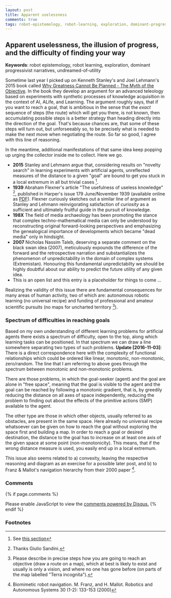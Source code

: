 ```yaml
---
layout: post
title: Apparent uselessness
comments: true
tags: robot-epistemology, robot-learning, exploration, dominant-progressivist-narratives, undreamed-of-utility
---
```


## Apparent uselessness, the illusion of progress, and the difficulty of finding your way

__Keywords__: robot epistemology, robot learning, exploration, dominant progressivist narratives, undreamed-of-utility
 

Sometime last year I picked up on Kenneth Stanley's and Joel Lehmann's
2015 book called [Why Greatness Cannot Be Planned - The Myth of the
Objective](http://mythoftheobjective.com/). In the book they develop an argument for an advanced
teleology based on experiments with synthetic processes of knowledge
acquisition in the context of AI, ALife, and Learning. The argument
roughly says, that if you want to reach a goal, that is ambitious in
the sense that the *exact* sequence of steps (the route) which will
get you there, is not known, then accumulating possible steps is a
better strategy than heading directly into the direction of the
goal. That's because chances are, that some of these steps will turn
out, but unforseeably so, to be precisely what is needed to make the
next move when negotiating the route. So far so good, I agree with this line of reasoning.

In the meantime, additional manifestations of that same idea keep
popping up urging the collector inside me to collect. Here we
go.

 - __2015__ Stanley and Lehmann argue that, considering results on
   "novelty search" in learning experiments with artificial agents,
   unreflected measures of the distance to a given "goal" are bound to
   get you stuck in a local extremum in all but trivial cases [^1].
 - __1939__ Abraham Flexner's article "The usefulness of useless
   knowledge" [^2], published in Harper's issue 179 June/November 1939 (available online as [PDF](https://library.ias.edu/files/UsefulnessHarpers.pdf)). Flexner curiously sketches out a similar line of argument as
   Stanley and Lehmann reinvigorating satisfaction of _curiosity_ as a sufficient and ultimately fruitful guide in the pursuit of knowledge.
 - __198X__ The field of media archaeology has been promoting the stance
   that complex techno-mathematical media can only be understood by
   reconstructing original forward-looking perspectives and
   emphasizing the genealogical importance of developments which
   became "dead media" only in hindsight.
 - __2007__ Nicholas Nassim Taleb, deserving a separate comment on the black
   swan idea (2007), meticulously expounds the difference of the
   forward and the retrospective narration and substantializes the
   phenomenon of unpredictability in the domain of complex systems (Extremistan). Honouring
   this fundamental unpredictabilty we should be highly doubtful
   about our ability to predict the future utility of any given idea.
 - This is an open list and this entry is a placeholder for things to
   come ...

Realizing the validity of this issue there are fundamental
consequences for many areas of human activity, two of which are:
autonomous robotic learning (no universal recipe) and funding of
professional and amateur scientific pursuits (no maps for uncharted
territory [^3]).

### Spectrum of difficulties in reaching goals

Based on my own understanding of different learning problems for
artificial agents there exists a spectrum of difficulty, open to the
top, along which learning tasks can be positioned. In that spectrum we
can draw a line somewhere separating two types of such
problems. **Update [2016-11-03]**: There is a direct correspondence here
with the complexity of functional relationships which could be ordered
like linear, monotonic, non-monotonic, zero/random. The line that I am
referring to above goes through the spectrum between monotonic and
non-monotonic problems.

There are those problems, in which the goal-seeker (agent) and the
goal are alone in "free space", meaning that the goal is visible to
the agent and the goal can be reached by following a monotonic
gradient, that is, by greedily reducing the distance on all axes of
space independently, reducing the problem to finding out about the
effects of the primitive actions (SMP) available to the agent.

The other type are those in which other objects, usually referred to
as obstacles, are present in the same space. Here already no universal
recipe whatsoever can be given on how to reach the goal without
exploring the space first and building a map. In order to reach a goal
or desired destination, the distance to the goal has to increase on at
least one axis of the given space at some point
(non-monotonicity). This means, that if the wrong distance measure is
used, you easily end up in a local extremum.

This issue also seems related to a) convexity, leaving the respective
reasoning and diagram as an exercise for a possible later post, and b)
to Franz & Mallot's navigation hierarchy from their 2000 paper [^4].

### Comments

{% if page.comments %}
<div id="disqus_thread"></div>
<script>

/**
*  RECOMMENDED CONFIGURATION VARIABLES: EDIT AND UNCOMMENT THE SECTION BELOW TO INSERT DYNAMIC VALUES FROM YOUR PLATFORM OR CMS.
*  LEARN WHY DEFINING THESE VARIABLES IS IMPORTANT: https://disqus.com/admin/universalcode/#configuration-variables*/
/*
var disqus_config = function () {
this.page.url = PAGE_URL;  // Replace PAGE_URL with your page's canonical URL variable
this.page.identifier = PAGE_IDENTIFIER; // Replace PAGE_IDENTIFIER with your page's unique identifier variable
};
*/
(function() { // DON'T EDIT BELOW THIS LINE
var d = document, s = d.createElement('script');
s.src = '//x75.disqus.com/embed.js';
s.setAttribute('data-timestamp', +new Date());
(d.head || d.body).appendChild(s);
})();
</script>
<noscript>Please enable JavaScript to view the <a href="https://disqus.com/?ref_noscript">comments powered by Disqus.</a></noscript>
{% endif %}

### Footnotes

[^1]: See [this section](#spectrum-of-difficulties-in-reaching-goals)

[^2]: Thanks Giulio Sandini.

[^3]: Please describe in precise steps how you are going to reach an
	objective (draw a route on a map), which at best is likely to exist
	and usually is only a vision, and where no one has gone before (on
	parts of the map labelled "Terra incognita").

[^4]: Biomimetic robot navigation. M. Franz, and H. Mallot. Robotics and Autonomous Systems 30 (1-2): 133-153 (2000)

